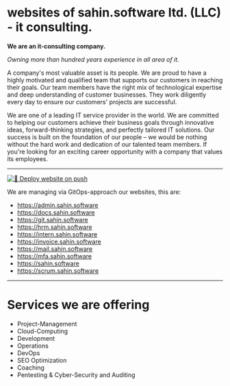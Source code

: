 # websites of sahin.software ltd. (LLC) - it consulting.

**We are an it-consulting company.**

_Owning more than hundred years experience in all area of it._

A company's most valuable asset is its people. We are proud to have a highly motivated and qualified team that supports our customers in reaching their goals. Our team members have the right mix of technological expertise and deep understanding of customer businesses. They work diligently every day to ensure our customers' projects are successful.

We are one of a leading IT service provider in the world. We are committed to helping our customers achieve their business goals through innovative ideas, forward-thinking strategies, and perfectly tailored IT solutions. Our success is built on the foundation of our people – we would be nothing without the hard work and dedication of our talented team members. If you're looking for an exciting career opportunity with a company that values its employees.

------------

[![🚀 Deploy website on push](https://github.com/sahin-software/websites/actions/workflows/main.yml/badge.svg)](https://github.com/sahin-software/websites/actions/workflows/main.yml)

We are managing via GitOps-approach our websites, this are:

- https://admin.sahin.software
- https://docs.sahin.software
- https://git.sahin.software
- https://hrm.sahin.software
- https://intern.sahin.software
- https://invoice.sahin.software
- https://mail.sahin.software
- https://mfa.sahin.software
- https://sahin.software
- https://scrum.sahin.software

------------

# Services we are offering


- Project-Management
- Cloud-Computing
- Development
- Operations
- DevOps
- SEO Optimization
- Coaching
- Pentesting & Cyber-Security and Auditing


